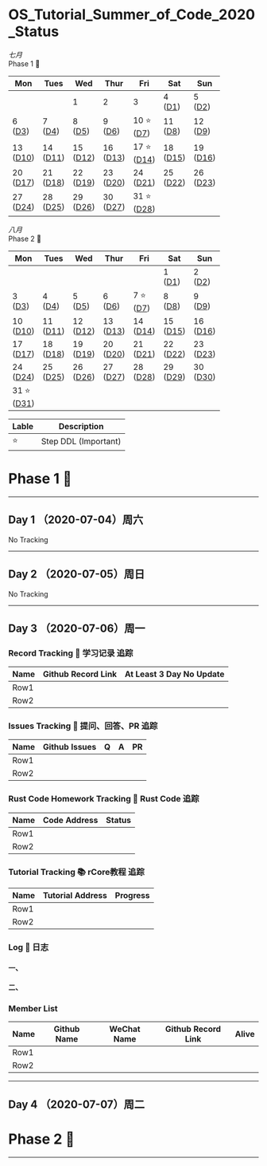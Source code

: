 # OS_Tutorial_Summer_of_Code_2020_Status

 *七月*     
Phase 1 💎

| Mon                  | Tues                 | Wed                  | Thur                 | Fri                    | Sat                  | Sun                  |
|----------------------|----------------------|----------------------|----------------------|------------------------|----------------------|----------------------|
|                      |                      | 1                    | 2                    | 3                      | 4  <br> ([D1](#1))   | 5  <br> ([D2](#2))   |
| 6  <br> ([D3](#3))   | 7  <br> ([D4](#4))   | 8  <br> ([D5](#5))   | 9  <br> ([D6](#6))   | 10 ⭐ <br> ([D7](#7))  | 11 <br> ([D8](#8))   | 12 <br> ([D9](#9))   |
| 13 <br> ([D10](#10)) | 14 <br> ([D11](#11)) | 15 <br> ([D12](#12)) | 16 <br> ([D13](#13)) | 17 ⭐ <br> ([D14](#14)) | 18 <br> ([D15](#15)) | 19 <br> ([D16](#16)) |
| 20 <br> ([D17](#17)) | 21 <br> ([D18](#18)) | 22 <br> ([D19](#19)) | 23 <br> ([D20](#20)) | 24 <br> ([D21](#21))   | 25 <br> ([D22](#22)) | 26 <br> ([D23](#23)) |
| 27 <br> ([D24](#24)) | 28 <br> ([D25](#25)) | 29 <br> ([D26](#26)) | 30 <br> ([D27](#27)) | 31 ⭐ <br> ([D28](#28)) |                      |                      |


 *八月*     
Phase 2 💎

| Mon                    | Tues                 | Wed                  | Thur                 | Fri                  | Sat                  | Sun                  |
|------------------------|----------------------|----------------------|----------------------|----------------------|----------------------|----------------------|
|                        |                      |                      |                      |                      | 1  <br> ([D1](#1))   | 2  <br> ([D2](#2))   |
| 3  <br> ([D3](#3))     | 4  <br> ([D4](#4))   | 5  <br> ([D5](#5))   | 6  <br> ([D6](#6))   | 7 ⭐ <br> ([D7](#7)) | 8 <br> ([D8](#8))    | 9 <br> ([D9](#9))    |
| 10 <br> ([D10](#10))   | 11 <br> ([D11](#11)) | 12 <br> ([D12](#12)) | 13 <br> ([D13](#13)) | 14 <br> ([D14](#14)) | 15 <br> ([D15](#15)) | 16 <br> ([D16](#16)) |
| 17 <br> ([D17](#17))   | 18 <br> ([D18](#18)) | 19 <br> ([D19](#19)) | 20 <br> ([D20](#20)) | 21 <br> ([D21](#21)) | 22 <br> ([D22](#22)) | 23 <br> ([D23](#23)) |
| 24 <br> ([D24](#24))   | 25 <br> ([D25](#25)) | 26 <br> ([D26](#26)) | 27 <br> ([D27](#27)) | 28 <br> ([D28](#28)) | 29 <br> ([D29](#29)) | 30 <br> ([D30](#30)) |
| 31 ⭐ <br> ([D31](#31)) |




| Lable | Description           |
|-------|-----------------------|
| ⭐    | Step DDL  (Important) |


# Phase 1 💎
----------------------------------------
<span id="1"></span>
## Day 1 （2020-07-04）周六

No Tracking

----------------------------------------
<span id="2"></span>
## Day 2 （2020-07-05）周日

No Tracking

----------------------------------------
<span id="3"></span>
## Day 3 （2020-07-06）周一

### Record Tracking 📙 学习记录 追踪

| Name | Github Record Link | At Least 3  Day No Update |
|------|--------------------|---------------------------|
| Row1 |                    |
| Row2 |                    |


### Issues Tracking 📗 提问、回答、PR 追踪

| Name | Github Issues | Q | A | PR |
|------|---------------|---|---|----|
| Row1 |               |
| Row2 |               |


### Rust Code Homework Tracking 📘 Rust Code 追踪

| Name | Code Address | Status |
|------|--------------|--------|
| Row1 |              |
| Row2 |              |


### Tutorial Tracking 📚 rCore教程 追踪

| Name | Tutorial Address | Progress |
|------|------------------|----------|
| Row1 |                  |
| Row2 |                  |

### Log 📓 日志

#### 一、

#### 二、

### Member List


| Name | Github Name | WeChat Name | Github Record Link | Alive |
|------|-------------|-------------|--------------------|-------|
| Row1 |             |
| Row2 |             |


----------------------------------------
<span id="4"></span>
## Day 4 （2020-07-07）周二


# Phase 2 💎
----------------------------------------